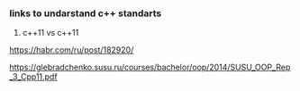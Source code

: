 ### links to undarstand c++ standarts 

1) c++11 vs c++11

https://habr.com/ru/post/182920/

https://glebradchenko.susu.ru/courses/bachelor/oop/2014/SUSU_OOP_Rep_3_Cpp11.pdf


